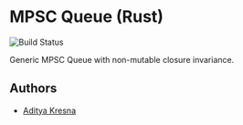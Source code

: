 # MPSC Queue (Rust)

![Build Status](https://github.com/bitwyre/rs_mpsc_queue/workflows/Build/badge.svg)

Generic MPSC Queue with non-mutable closure invariance.

## Authors

- [Aditya Kresna](https://github.com/ujang360)
